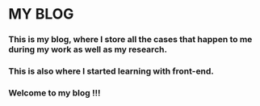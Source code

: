 # MY BLOG
### This is my blog, where I store all the cases that happen to me during my work as well as my research.
### This is also where I started learning with front-end.
### Welcome to my blog !!!